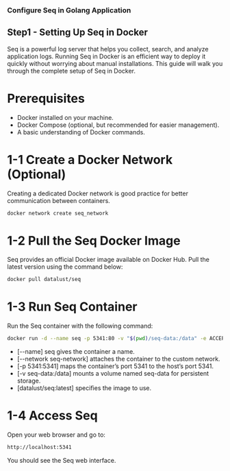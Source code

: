 ### Configure Seq in Golang Application

## Step1 - Setting Up Seq in Docker

Seq is a powerful log server that helps you collect, search, and analyze application logs. Running Seq in Docker is an efficient way to deploy it quickly without worrying about manual installations. This guide will walk you through the complete setup of Seq in Docker.

# Prerequisites

- Docker installed on your machine.
- Docker Compose (optional, but recommended for easier management).
- A basic understanding of Docker commands.

# 1-1 Create a Docker Network (Optional)

Creating a dedicated Docker network is good practice for better communication between containers.

```bash
docker network create seq_network
```

# 1-2 Pull the Seq Docker Image

Seq provides an official Docker image available on Docker Hub. Pull the latest version using the command below:

```bash
docker pull datalust/seq
```

# 1-3 Run Seq Container

Run the Seq container with the following command:

```bash
docker run -d --name seq -p 5341:80 -v "$(pwd)/seq-data:/data" -e ACCEPT_EULA=Y datalust/seq:latest
```

- [--name] seq gives the container a name.
- [--network seq-network] attaches the container to the custom network.
- [-p 5341:5341] maps the container’s port 5341 to the host’s port 5341.
- [-v seq-data:/data] mounts a volume named seq-data for persistent storage.
- [datalust/seq:latest] specifies the image to use.

# 1-4 Access Seq

Open your web browser and go to:
```bash
http://localhost:5341
```

You should see the Seq web interface.
